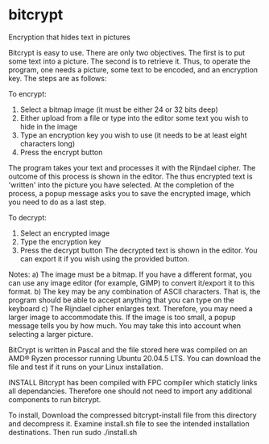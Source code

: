 # bitcrypt
Encryption that hides text in pictures 

Bitcrypt is easy to use. There are only two objectives. The first is to put some text into a picture. The second is to retrieve it. Thus, to operate the program, one needs a picture, some text to be encoded, and an encryption key. The steps are as follows:

To encrypt:
1) Select a bitmap image (it must be either 24 or 32 bits deep)
2) Either upload from a file or type into the editor some text you wish to hide in the image
3) Type an encryption key you wish to use (it needs to be at least eight characters long)
4) Press the encrypt button

The program takes your text and processes it with the Rijndael cipher. The outcome of this process is shown in the editor. The thus encrypted text is 'written' into the picture you have selected. At the completion of the process, a popup message asks you to save the encrypted image, which you need to do as a last step.

To decrypt:
1) Select an encrypted image
2) Type the encryption key
3) Press the decrypt button
The decrypted text is shown in the editor. You can export it if you wish using the provided button.

Notes:
a) The image must be a bitmap. If you have a different format, you can use any image editor (for example, GIMP) to convert it/export it to this format. 
b) The key may be any combination of ASCII characters. That is, the program should be able to accept anything that you can type on the keyboard
c) The Rijndael cipher enlarges text. Therefore, you may need a larger image to accommodate this. If the image is too small, a popup message tells you by how much. You may take this into account when selecting a larger picture.

BitCrypt is written in Pascal and the file stored here was compiled on an AMD® Ryzen processor running Ubuntu 20.04.5 LTS.
You can download the file and test if it runs on your Linux installation.

INSTALL
Bitcrypt has been compiled with FPC compiler which staticly links all dependancies. Therefore one should not need to import any additional components to run bitcrypt. 

To install, 
Download the compressed bitcrypt-install file from this directory and decompress it.
Examine install.sh file to see the intended installation destinations. Then run
sudo ./install.sh

